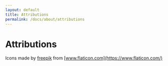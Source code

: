 ```yaml
---
layout: default
title: Attributions
permalink: /docs/about/attributions
---
```


# Attributions

Icons made by [freepik](https://www.flaticon.com/authors/freepik) from [www.flaticon.com](https://www.flaticon.com/)